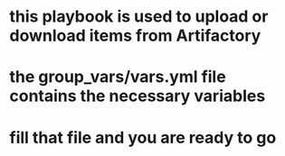 # this playbook is used to upload or download items from Artifactory 
# the group_vars/vars.yml file contains the necessary variables 
# fill that file and you are ready to go
